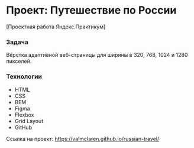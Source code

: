 # Проект: Путешествие по России
[Проектная работа Яндекс.Практикум]

### Задача
Вёрстка адаптивной веб-страницы для ширины в 320, 768, 1024 и 1280 пикселей.

### Технологии
* HTML
* CSS
* BEM
* Figma
* Flexbox
* Grid Layout
* GitHub

Ссылка на проект:
https://valmclaren.github.io/russian-travel/
